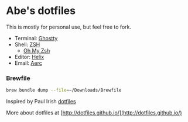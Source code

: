 # Abe's dotfiles

This is mostly for personal use, but feel free to fork.

- Terminal: [Ghostty](https://mitchellh.com/ghostty)
- Shell: [ZSH](https://www.zsh.org)
  - [Oh My Zsh](https://github.com/ohmyzsh/ohmyzsh)
- Editor: [Helix](https://helix-editor.com)
- Email: [Aerc](https://aerc-mail.org)

### Brewfile

```sh
brew bundle dump --file=~/Downloads/Brewfile
```

Inspired by Paul Irish [dotfiles](https://github.com/paulirish/dotfiles)

More about dotfiles at [http://dotfiles.github.io/](http://dotfiles.github.io/)
